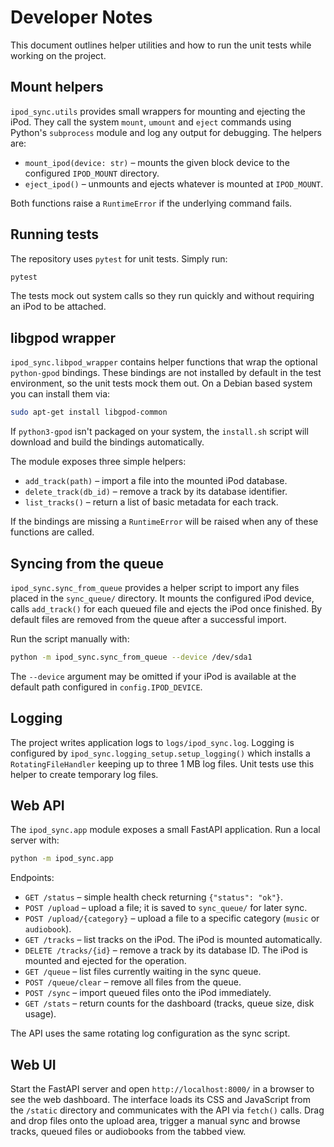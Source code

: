 # Developer Notes

This document outlines helper utilities and how to run the unit tests while
working on the project.

## Mount helpers

`ipod_sync.utils` provides small wrappers for mounting and ejecting the iPod.
They call the system `mount`, `umount` and `eject` commands using Python's
`subprocess` module and log any output for debugging. The helpers are:

- `mount_ipod(device: str)` – mounts the given block device to the configured
  `IPOD_MOUNT` directory.
- `eject_ipod()` – unmounts and ejects whatever is mounted at `IPOD_MOUNT`.

Both functions raise a `RuntimeError` if the underlying command fails.

## Running tests

The repository uses `pytest` for unit tests. Simply run:

```bash
pytest
```

The tests mock out system calls so they run quickly and without requiring an
iPod to be attached.

## libgpod wrapper

`ipod_sync.libpod_wrapper` contains helper functions that wrap the optional
`python-gpod` bindings.  These bindings are not installed by default in the test
environment, so the unit tests mock them out.  On a Debian based system you can
install them via:

```bash
sudo apt-get install libgpod-common
```

If `python3-gpod` isn't packaged on your system, the `install.sh` script will
download and build the bindings automatically.

The module exposes three simple helpers:

- `add_track(path)` – import a file into the mounted iPod database.
- `delete_track(db_id)` – remove a track by its database identifier.
- `list_tracks()` – return a list of basic metadata for each track.

If the bindings are missing a `RuntimeError` will be raised when any of these
functions are called.

## Syncing from the queue

`ipod_sync.sync_from_queue` provides a helper script to import any files placed
in the `sync_queue/` directory.  It mounts the configured iPod device, calls
`add_track()` for each queued file and ejects the iPod once finished.  By
default files are removed from the queue after a successful import.

Run the script manually with:

```bash
python -m ipod_sync.sync_from_queue --device /dev/sda1
```

The `--device` argument may be omitted if your iPod is available at the default
path configured in `config.IPOD_DEVICE`.

## Logging

The project writes application logs to `logs/ipod_sync.log`.  Logging is
configured by `ipod_sync.logging_setup.setup_logging()` which installs a
`RotatingFileHandler` keeping up to three 1 MB log files.  Unit tests use this
helper to create temporary log files.

## Web API

The `ipod_sync.app` module exposes a small FastAPI application. Run a local
server with:

```bash
python -m ipod_sync.app
```

Endpoints:

- `GET /status` – simple health check returning `{"status": "ok"}`.
- `POST /upload` – upload a file; it is saved to `sync_queue/` for later sync.
- `POST /upload/{category}` – upload a file to a specific category (`music` or `audiobook`).
- `GET /tracks` – list tracks on the iPod. The iPod is mounted automatically.
- `DELETE /tracks/{id}` – remove a track by its database ID. The iPod is mounted
  and ejected for the operation.
- `GET /queue` – list files currently waiting in the sync queue.
- `POST /queue/clear` – remove all files from the queue.
- `POST /sync` – import queued files onto the iPod immediately.
- `GET /stats` – return counts for the dashboard (tracks, queue size, disk usage).

The API uses the same rotating log configuration as the sync script.

## Web UI

Start the FastAPI server and open `http://localhost:8000/` in a browser to see
the web dashboard.  The interface loads its CSS and JavaScript from the
`/static` directory and communicates with the API via `fetch()` calls.  Drag and
drop files onto the upload area, trigger a manual sync and browse tracks, queued
files or audiobooks from the tabbed view.

